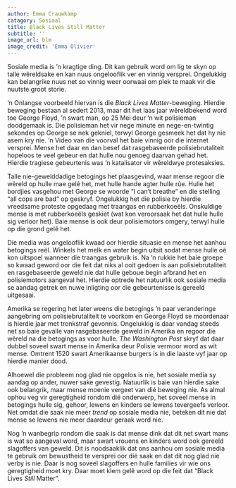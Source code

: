 ```yaml
---
author: Emma Crauwkamp
catagory: Sosiaal
title: Black Lives Still Matter
subtitle: ''
image_url: blm
image_credit: 'Emma Olivier'
---
```


Sosiale media is ’n kragtige ding. Dit kan gebruik word om lig te skyn op talle wêreldsake en kan nuus ongelooflik ver en vinnig versprei. Ongelukkig kan belangrike nuus net so vinnig weer oorwaai om plek te maak vir die nuutste groot storie.

’n Onlangse voorbeeld hiervan is die _Black Lives Matter_-beweging. Hierdie beweging bestaan al sedert 2013, maar dit het laas jaar wêreldbekend word toe George Floyd, ’n swart man, op 25 Mei deur ’n wit polisieman doodgemaak is. Die polisieman het vir nege minute en nege-en-twintig sekondes op George se nek gekniel, terwyl George gesmeek het dat hy nie asem kry nie. ’n Video van die voorval het baie vinnig oor die internet versprei. Mense het daar en dan besef dat rasgebaseerde polisiebrutaliteit hopeloos te veel gebeur en dat hulle nou genoeg daarvan gehad het. Hierdie tragiese gebeurtenis was ’n katalisator vir wêreldwye protesaksies.

Talle nie-gewelddadige betogings het plaasgevind, waar mense regoor die wêreld op hulle mae gelê het, met hulle hande agter hulle rûe. Hulle het bordjies vasgehou met George se woorde “I can’t breathe” en die stelling “all cops are bad” op geskryf. Ongelukkig het die polisie by hierdie vreedsame proteste opgedaag met traangas en rubberkoeëls. Onskuldige mense is met rubberkoeëls geskiet (wat kon veroorsaak het dat hulle hulle sig verloor het). Baie mense is ook deur polisiemotors omgery, terwyl hulle op die grond gelê het.

Die media was ongelooflik kwaad oor hierdie situasie en mense het aanhou betogings reël. Winkels het melk en water begin uitsit sodat mense hulle oë kon uitspoel wanneer die traangas gebruik is. Na ’n rukkie het baie groepe so kwaad geword oor die feit dat niks al ooit gedoen is aan polisiebrutaliteit en rasgebaseerde geweld nie dat hulle geboue begin afbrand het en polisiemotors aangeval het. Hierdie optrede het natuurlik ook sosiale media se aandag getrek en nuwe inligting oor die gebeurtenisse is gereeld uitgesaai.

Amerika se regering het later weens die betogings ’n paar veranderinge aangebring om polisiebrutaliteit te voorkom en George Floyd se moordenaar is hierdie jaar met tronkstraf gevonnis. Ongelukkig is daar vandag steeds net so baie gevalle van rasgebaseerde geweld in Amerika en regoor die wêreld na die betogings as voor hulle. _The Washington Post_ skryf dat daar dubbel soveel swart mense in Amerika deur Polisie vermoor word as wit mense. Omtrent 1520 swart Amerikaanse burgers is in die laaste vyf jaar op hierdie manier dood.

Alhoewel die probleem nog glad nie opgelos is nie, het sosiale media sy aandag op ander, nuwer sake gevestig. Natuurlik is baie van hierdie sake ook belangrik, maar mense moenie vergeet van dié beweging nie. As almal ophou veg vir geregtigheid rondom dié onderwerp, het soveel mense in betogings hulle sig, gehoor, lewens en kinders se lewens tevergeefs verloor. Net omdat die saak nie meer _trend_ op sosiale media nie, beteken dit nie dat mense se lewens nie meer daardeur geraak word nie.

Nog ’n wanbegrip rondom die saak is dat mense dink dat dit net swart mans is wat so aangeval word, maar swart vrouens en kinders word ook gereeld slagoffers van geweld. Dit is noodsaaklik dat ons aanhou om sosiale media te gebruik om bewustheid te versprei oor dié saak en dat dit nog glad nie verby is nie. Daar is nog soveel slagoffers en hulle families vir wie ons geregtigheid moet kry. Daar moet klem gelê word op die feit dat “Black Lives _Still_ Matter”.
